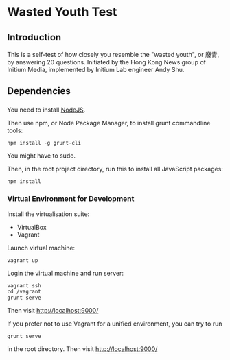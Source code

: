 # Wasted Youth Test

## Introduction
This is a self-test of how closely you resemble the "wasted youth", or 廢青, by answering 20 questions.
Initiated by the Hong Kong News group of Initium Media, implemented by Initium Lab engineer Andy Shu.

## Dependencies

### 

You need to install [NodeJS](https://nodejs.org/).

Then use npm, or Node Package Manager, to install grunt commandline tools:
```
npm install -g grunt-cli
```
You might have to sudo.

Then, in the root project directory, run this to install all JavaScript packages:
```
npm install
```

### Virtual Environment for Development
Install the virtualisation suite:

- VirtualBox
- Vagrant

Launch virtual machine:

```
vagrant up
```

Login the virtual machine and run server:

```
vagrant ssh
cd /vagrant
grunt serve
```

Then visit
<http://localhost:9000/>

If you prefer not to use Vagrant for a unified environment, you can try to run
```
grunt serve
```
in the root directory. Then visit
<http://localhost:9000/>
